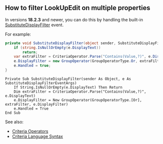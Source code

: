 ## How to filter LookUpEdit on multiple properties

In versions **18.2.3** and newer, you can do this by handling the built-in [SubstituteDisplayFilter](https://docs.devexpress.com/WPF/DevExpress.Xpf.Editors.LookUpEditBase.SubstituteDisplayFilter) event.

For example:
```CS
private void SubstituteDisplayFilter(object sender, SubstituteDisplayFilterEventArgs e) {
    if (string.IsNullOrEmpty(e.DisplayText))
        return;
    var extraFilter = CriteriaOperator.Parse("Contains(Value,?)", e.DisplayText);
    e.DisplayFilter = new GroupOperator(GroupOperatorType.Or, extraFilter, e.DisplayFilter);
    e.Handled = true;
}
```
```VB
Private Sub SubstituteDisplayFilter(sender As Object, e As SubstituteDisplayFilterEventArgs)
    If String.IsNullOrEmpty(e.DisplayText) Then Return
    Dim extraFilter = CriteriaOperator.Parse("Contains(Value,?)", e.DisplayText)
    e.DisplayFilter = New GroupOperator(GroupOperatorType.[Or], extraFilter, e.DisplayFilter)
    e.Handled = True
End Sub
```

See also:
- [Criteria Operators](https://docs.devexpress.com/CoreLibraries/2129/devexpress-data-library/criteria-operators)
- [Criteria Language Syntax](https://docs.devexpress.com/CoreLibraries/4928/devexpress-data-library/criteria-language-syntax)